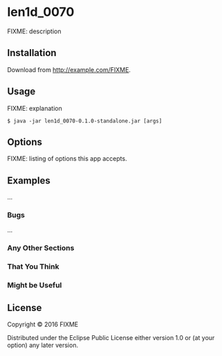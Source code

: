 # len1d_0070

FIXME: description

## Installation

Download from http://example.com/FIXME.

## Usage

FIXME: explanation

    $ java -jar len1d_0070-0.1.0-standalone.jar [args]

## Options

FIXME: listing of options this app accepts.

## Examples

...

### Bugs

...

### Any Other Sections
### That You Think
### Might be Useful

## License

Copyright © 2016 FIXME

Distributed under the Eclipse Public License either version 1.0 or (at
your option) any later version.
